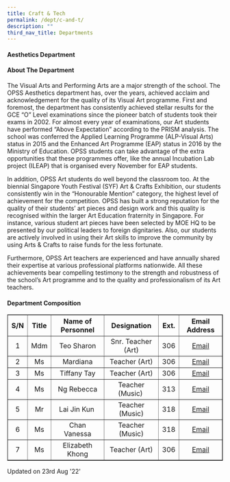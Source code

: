 ```yaml
---
title: Craft & Tech
permalink: /dept/c-and-t/
description: ""
third_nav_title: Departments
---
```


<h4>Aesthetics Department</h4>
<h4>About The Department</h4>
<p>The Visual Arts and Performing Arts&nbsp;are&nbsp;a major strength of the school. The OPSS Aesthetics department has, over the years, achieved acclaim and acknowledgement for the quality of its Visual Art programme. First and foremost, the department has consistently achieved stellar results for the GCE &ldquo;O&rdquo; Level examinations since the pioneer batch of students took their exams in 2002. For almost every year of examinations, our Art students have performed &ldquo;Above Expectation&rdquo; according to the PRISM analysis. The school was conferred the Applied Learning Programme (ALP-Visual Arts) status in 2015 and the Enhanced Art Programme (EAP) status in 2016 by the Ministry of Education. OPSS students can take advantage of the extra opportunities that these programmes offer, like the annual Incubation Lab project (ILEAP) that is organised every November for EAP students.</p>
<p>In addition, OPSS Art students do well beyond the classroom too. At the biennial Singapore Youth Festival (SYF) Art &amp; Crafts Exhibition, our students consistently win in the &ldquo;Honourable Mention&rdquo; category, the highest level of achievement for the competition. OPSS has built a strong reputation for the quality of their students&rsquo; art pieces and design work and this quality is recognised within the larger Art Education fraternity in Singapore. For instance, various student art pieces have been selected by MOE HQ to be presented by our political leaders to foreign dignitaries. Also, our students are actively involved in using their Art skills to improve the community by using Arts &amp; Crafts to raise funds for the less fortunate.</p>
<p>Furthermore, OPSS Art teachers are experienced and have annually shared their expertise at various professional platforms nationwide. All these achievements bear compelling testimony to the strength and robustness of the school&rsquo;s Art programme and to the quality and professionalism of its Art teachers.</p>
<h4>Department Composition</h4>
<table border="1" cellspacing="0" cellpadding="2">
<tbody>
<tr>
<th style="text-align: center;"><strong>S/N</strong></th>
<th style="text-align: center;"><strong>Title</strong></th>
<th style="text-align: center;"><strong>Name of Personnel </strong></th>
<th style="text-align: center;"><strong>Designation</strong></th>
<th style="text-align: center;"><strong>Ext.</strong></th>
<th style="text-align: center;"><strong>Email Address</strong></th>
</tr>
<tr>
<td style="text-align: center;">1</td>
<td style="text-align: center;">Mdm</td>
<td style="text-align: center;">Teo Sharon</td>
<td style="text-align: center;">Snr. Teacher (Art)</td>
<td style="text-align: center;">306</td>
<td style="text-align: center;"><a href="mailto:teo_li_keng_sharon@schools.gov.sg" target="">Email</a></td>
</tr>
<tr>
<td style="text-align: center;">2</td>
<td style="text-align: center;">Ms</td>
<td style="text-align: center;">Mardiana</td>
<td style="text-align: center;">Teacher (Art)</td>
<td style="text-align: center;">306</td>
<td style="text-align: center;"><a href="mailto:mardiana_alias@schools.gov.sg" target="">Email</a></td>
</tr>
<tr>
<td style="text-align: center;">3</td>
<td style="text-align: center;">Ms</td>
<td style="text-align: center;">Tiffany Tay</td>
<td style="text-align: center;">Teacher (Art)</td>
<td style="text-align: center;">306</td>
<td style="text-align: center;"><a href="mailto:tay_hui_xiu_tiffany@schools.gov.sg" target="">Email</a></td>
</tr>
<tr>
<td style="text-align: center;">4</td>
<td style="text-align: center;">Ms</td>
<td style="text-align: center;">Ng Rebecca</td>
<td style="text-align: center;">Teacher (Music)&nbsp;</td>
<td style="text-align: center;">313</td>
<td style="text-align: center;"><a href="mailto:ng_chu_ying_rebecca@schools.gov.sg" target="">Email</a></td>
</tr>
<tr>
<td style="text-align: center;">5</td>
<td style="text-align: center;">Mr</td>
<td style="text-align: center;">Lai Jin Kun&nbsp;</td>
<td style="text-align: center;">Teacher (Music)</td>
<td style="text-align: center;">318</td>
<td style="text-align: center;"><a href="mailto:Lai_Jinkun@schools.gov.sg" target="">Email</a></td>
</tr>
<tr>
<td style="text-align: center;">6</td>
<td style="text-align: center;">Ms</td>
<td style="text-align: center;">Chan Vanessa</td>
<td style="text-align: center;">Teacher (Music)</td>
<td style="text-align: center;">318</td>
<td style="text-align: center;"><a href="mailto:chan_hui_san_vanessa@schools.gov.sg" target="">Email</a></td>
</tr>
<tr>
<td style="text-align: center;">7</td>
<td style="text-align: center;">Ms</td>
<td style="text-align: center;">Elizabeth Khong</td>
<td style="text-align: center;">Teacher (Art)</td>
<td style="text-align: center;">306</td>
<td style="text-align: center;"><a href="mailto:elizabeth_khong@schools.gov.sg" target="">Email</a></td>
</tr>
</tbody>
</table>
<p>Updated on 23rd Aug '22'</p>
